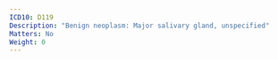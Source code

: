 ```yaml
---
ICD10: D119
Description: "Benign neoplasm: Major salivary gland, unspecified"
Matters: No
Weight: 0
---
```


